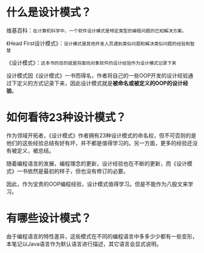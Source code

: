 # 什么是设计模式？
​维基百科：`在计算机科学中，一个软件设计模式是特定类型的编程问题的已知解决方案。`

《Head First设计模式》：`设计模式是其他开发人员遇到类似问题和解决类似问题的经验和智慧`

《设计模式》：`这本书的目的就是将面向对象软件的设计经验作为设计模式记录下来`

设计模式因《设计模式》一书而得名，作者将自己的一些OOP开发的设计经验通过下定义的方式记录下来，因此设计模式就是**被命名或被定义的OOP的设计经验**。

# 如何看待23种设计模式？

作为领域开拓者，《设计模式》作者拥有23种设计模式的命名权，但不可否则的是他们的这些经验总结有好有坏，并不都是值得学习的。另一方面，更多的经验还没有被定义，被总结。

随着编程语言的发展，编程理念的更新，设计经验也在不断的更新，而《设计模式》一书依然是最初的样子，但也没有修订的必要。

因此，作为宝贵的OOP编程经验，设计模式值得学习。但是不能作为八股文来学习。

# 有哪些设计模式？

由于编程语言的特性差异，这些模式在不同的编程语言中多多少少都有一些变形，本笔记以Java语言作为默认语言进行描述，其它语言会显式说明。
